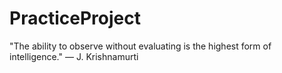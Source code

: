 # PracticeProject  
"The ability to observe without evaluating is the highest form of intelligence." — J. Krishnamurti